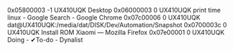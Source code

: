 0x05800003 -1 UX410UQK Desktop
0x06000003  0 UX410UQK print time linux - Google Search - Google Chrome
0x07c00006  0 UX410UQK dat@UX410UQK:/media/dat/DISK/Dev/Automation/Snapshot
0x0700003c  0 UX410UQK Install ROM Xiaomi — Mozilla Firefox
0x07e00001  0 UX410UQK Doing - ✔To-do - Dynalist
